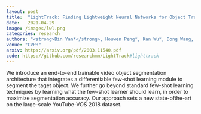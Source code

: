 ```yaml
---
layout: post
title:  "LightTrack: Finding Lightweight Neural Networks for Object Tracking via One-Shot Architecture Search"
date:   2021-04-29
image: /images/lwl.png
categories: research
authors: "<strong>Bin Yan*</strong>, Houwen Peng*, Kan Wu*, Dong Wang, Jianlong Fu, Huchuan Lu"
venue: "CVPR"
arxiv: https://arxiv.org/pdf/2003.11540.pdf
code: https://github.com/researchmm/LightTrack#lighttrack
---
```


We introduce an end-to-end trainable video object segmentation architecture that integrates a differentiable few-shot learning module to segment the taget object. We further go beyond standard few-shot learning techniques by learning what the few-shot learner should learn, in order to maximize segmentation accuracy. Our approach sets a new state-ofthe-art on the large-scale YouTube-VOS 2018 dataset.
